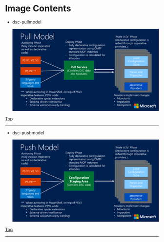 
# Image Contents

- dsc-pullmodel

	![dsc-pullmodel](https://github.com/kj-park/tech/blob/main/PowerShell/media/dsc-pullmodel.png?raw=true)

[Top](#)

---

- dsc-pushmodel

	![dsc-pushmodel](https://github.com/kj-park/tech/blob/main/PowerShell/media/dsc-pushmodel.png?raw=true)

[Top](#)

---

